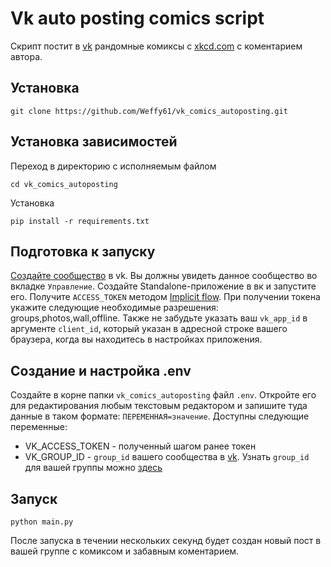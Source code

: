 # Vk auto posting comics script

Скрипт постит в [vk](https://vk.com) рандомные комиксы  с [xkcd.com](https://xkcd.com/) c коментарием автора.

## Установка

```commandline
git clone https://github.com/Weffy61/vk_comics_autoposting.git
```

## Установка зависимостей
Переход в директорию с исполняемым файлом

```commandline
cd vk_comics_autoposting
```

Установка
```commandline
pip install -r requirements.txt
```

## Подготовка к запуску

[Создайте сообщество](https://vk.com/groups_create) в vk. Вы должны увидеть данное сообщество во вкладке `Управление`.
Создайте Standalone-приложение в вк и запустите его. Получите `ACCESS_TOKEN` методом 
[Implicit flow](https://dev.vk.com/ru/api/access-token/implicit-flow-user). При получении токена укажите следующие 
необходимые разрешения: groups,photos,wall,offline. Также не забудьте указать ваш `vk_app_id` в аргументе 
`client_id`, который указан в адресной строке вашего браузера, когда вы находитесь в настройках приложения.

## Создание и настройка .env

Создайте в корне папки `vk_comics_autoposting` файл `.env`. Откройте его для редактирования любым текстовым редактором
и запишите туда данные в таком формате: `ПЕРЕМЕННАЯ=значение`.
Доступны следующие переменные:
 - VK_ACCESS_TOKEN - полученный шагом ранее токен
 - VK_GROUP_ID - `group_id` вашего сообщества в [vk](https://vk.com). Узнать `group_id` для вашей группы можно 
[здесь](https://regvk.com/id/)
 

## Запуск

```commandline
python main.py
```

После запуска в течении нескольких секунд будет создан новый пост в вашей группе с комиксом и забавным коментарием.  
